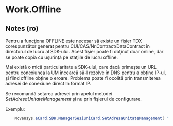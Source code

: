 # Work.Offline

Notes (ro)
-----
Pentru a funcţiona OFFLINE este necesar să existe un fişier TDX corespunzător generat pentru CUI/CAS/Nr.Contract/DataContract în directorul de lucru al SDK-ului. Acest fişier poate fi obţinut doar online, dar se poate copia cu uşurinţă pe staţiile de lucru offline.

Mai există o mică particularitate a SDK-ului, care dacă primeşte un URL pentru conexiunea la UM încearcă să-l rezolve în DNS pentru a obţine IP-ul, şi fiind offline obţine o eroare. Problema poate fi ocolită prin transmiterea adresei de conexiune direct în format IP.

Se recomandă setarea adresei prin apelul metodei _SetAdresaUnitateManagement_ şi nu prin fişierul de configurare.

Exemplu:
```csharp
	Novensys.eCard.SDK.ManagerSesiuniCard.SetAdresaUnitateManagement( "213.177.18.123", 433 );
```

